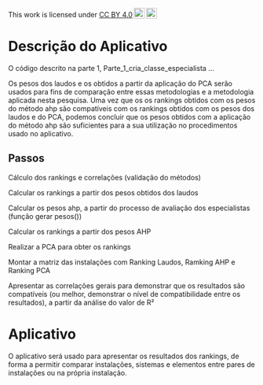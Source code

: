 <p xmlns:cc="http://creativecommons.org/ns#" >This work is licensed under <a href="https://creativecommons.org/licenses/by/4.0/?ref=chooser-v1" target="_blank" rel="license noopener noreferrer" style="display:inline-block;">CC BY 4.0<img style="height:22px!important;margin-left:3px;vertical-align:text-bottom;" src="https://mirrors.creativecommons.org/presskit/icons/cc.svg?ref=chooser-v1" alt=""><img style="height:22px!important;margin-left:3px;vertical-align:text-bottom;" src="https://mirrors.creativecommons.org/presskit/icons/by.svg?ref=chooser-v1" alt=""></a></p>

# Descrição do Aplicativo

O código descrito na parte 1, Parte_1_cria_classe_especialista ...

Os pesos dos laudos e os obtidos a partir da aplicação do PCA serão usados para fins de comparação entre essas metodologias e a metodologia aplicada nesta pesquisa. Uma vez que os os rankings obtidos com os pesos do método ahp são compatíveis com os rankings obtidos com os pesos dos laudos e do PCA, podemos concluir que os pesos obtidos com a aplicação do método ahp são suficientes para a sua utilização no procedimentos usado no aplicativo.

## Passos

Cálculo dos rankings e correlações (validação do métodos)

Calcular os rankings a partir dos pesos obtidos dos laudos

Calcular os pesos ahp, a partir do processo de avaliação dos especialistas (função gerar pesos())

Calcular os rankings a partir dos pesos AHP

Realizar a PCA para obter os rankings

Montar a matriz das instalações com Ranking Laudos, Ramking AHP e Ranking PCA

Apresentar as correlações gerais para demonstrar que os resultados são compatíveis (ou melhor, demonstrar o nível de compatibilidade entre os resultados), a partir da análise do valor de R²

# Aplicativo

O aplicativo será usado para apresentar os resultados dos rankings, de forma a permitir comparar instalações, sistemas e elementos entre pares de instalações ou na própria instalação.